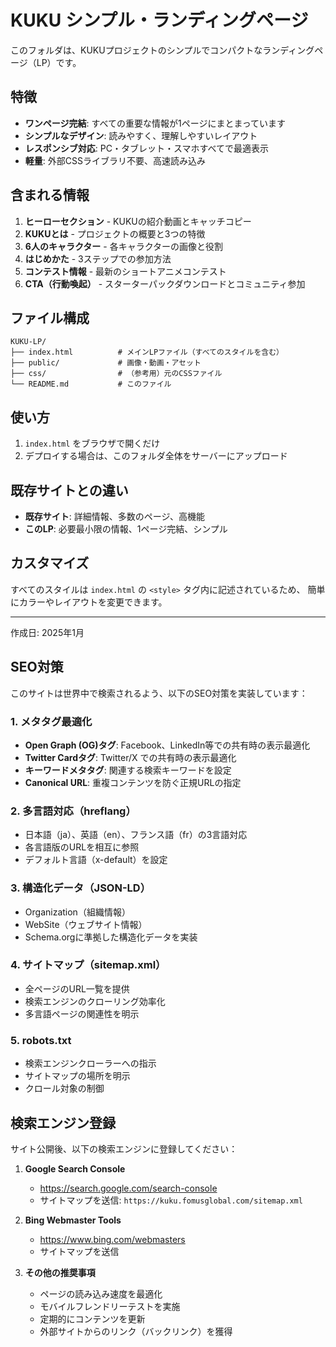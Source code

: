 # KUKU シンプル・ランディングページ

このフォルダは、KUKUプロジェクトのシンプルでコンパクトなランディングページ（LP）です。

## 特徴

- **ワンページ完結**: すべての重要な情報が1ページにまとまっています
- **シンプルなデザイン**: 読みやすく、理解しやすいレイアウト
- **レスポンシブ対応**: PC・タブレット・スマホすべてで最適表示
- **軽量**: 外部CSSライブラリ不要、高速読み込み

## 含まれる情報

1. **ヒーローセクション** - KUKUの紹介動画とキャッチコピー
2. **KUKUとは** - プロジェクトの概要と3つの特徴
3. **6人のキャラクター** - 各キャラクターの画像と役割
4. **はじめかた** - 3ステップでの参加方法
5. **コンテスト情報** - 最新のショートアニメコンテスト
6. **CTA（行動喚起）** - スターターパックダウンロードとコミュニティ参加

## ファイル構成

```
KUKU-LP/
├── index.html          # メインLPファイル（すべてのスタイルを含む）
├── public/             # 画像・動画・アセット
├── css/                # （参考用）元のCSSファイル
└── README.md           # このファイル
```

## 使い方

1. `index.html` をブラウザで開くだけ
2. デプロイする場合は、このフォルダ全体をサーバーにアップロード

## 既存サイトとの違い

- **既存サイト**: 詳細情報、多数のページ、高機能
- **このLP**: 必要最小限の情報、1ページ完結、シンプル

## カスタマイズ

すべてのスタイルは `index.html` の `<style>` タグ内に記述されているため、
簡単にカラーやレイアウトを変更できます。

---

作成日: 2025年1月

## SEO対策

このサイトは世界中で検索されるよう、以下のSEO対策を実装しています：

### 1. メタタグ最適化
- **Open Graph (OG)タグ**: Facebook、LinkedIn等での共有時の表示最適化
- **Twitter Cardタグ**: Twitter/X での共有時の表示最適化
- **キーワードメタタグ**: 関連する検索キーワードを設定
- **Canonical URL**: 重複コンテンツを防ぐ正規URLの指定

### 2. 多言語対応（hreflang）
- 日本語（ja）、英語（en）、フランス語（fr）の3言語対応
- 各言語版のURLを相互に参照
- デフォルト言語（x-default）を設定

### 3. 構造化データ（JSON-LD）
- Organization（組織情報）
- WebSite（ウェブサイト情報）
- Schema.orgに準拠した構造化データを実装

### 4. サイトマップ（sitemap.xml）
- 全ページのURL一覧を提供
- 検索エンジンのクローリング効率化
- 多言語ページの関連性を明示

### 5. robots.txt
- 検索エンジンクローラーへの指示
- サイトマップの場所を明示
- クロール対象の制御

## 検索エンジン登録

サイト公開後、以下の検索エンジンに登録してください：

1. **Google Search Console**
   - https://search.google.com/search-console
   - サイトマップを送信: `https://kuku.fomusglobal.com/sitemap.xml`

2. **Bing Webmaster Tools**
   - https://www.bing.com/webmasters
   - サイトマップを送信

3. **その他の推奨事項**
   - ページの読み込み速度を最適化
   - モバイルフレンドリーテストを実施
   - 定期的にコンテンツを更新
   - 外部サイトからのリンク（バックリンク）を獲得

